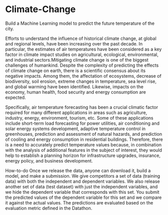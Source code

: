 # Climate-Change
Build a Machine Learning model to predict the future temperature of the city.

Efforts to understand the influence of historical climate change, at global and regional levels, have been increasing over the past decade. In particular, the estimates of air temperatures have been considered as a key factor in climate impact studies on agricultural, ecological, environmental, and industrial sectors.Mitigating climate change is one of the biggest challenges of humankind. Despite the complexity of predicting the effects of climate change on earth, there is a scientific consensus about its negative impacts. Among them, the affectation of ecosystems, decrease of biodiversity, soil erosion, extreme changes in temperature, sea level rise, and global warming have been identified. Likewise, impacts on the economy, human health, food security and energy consumption are expected.

Specifically, air temperature forecasting has been a crucial climatic factor required for many different applications in areas such as agriculture, industry, energy, environment, tourism, etc. Some of these applications include short-term load forecasting for power utilities, air conditioning and solar energy systems development, adaptive temperature control in greenhouses, prediction and assessment of natural hazards, and prediction of cooling and energy consumption in residential buildings. Therefore, there is a need to accurately predict temperature values because, in combination with the analysis of additional features in the subject of interest, they would help to establish a planning horizon for infrastructure upgrades, insurance, energy policy, and business development.

How-to-do
Once we release the data, anyone can download it, build a model, and make a submission. We give competitors a set of data (training data) with both the independent and dependent variables. We also release another set of data (test dataset) with just the independent variables, and we hide the dependent variable that corresponds with this set. You submit the predicted values of the dependent variable for this set and we compare it against the actual values. 
The predictions are evaluated based on the evaluation metric defined in the Datathon.
